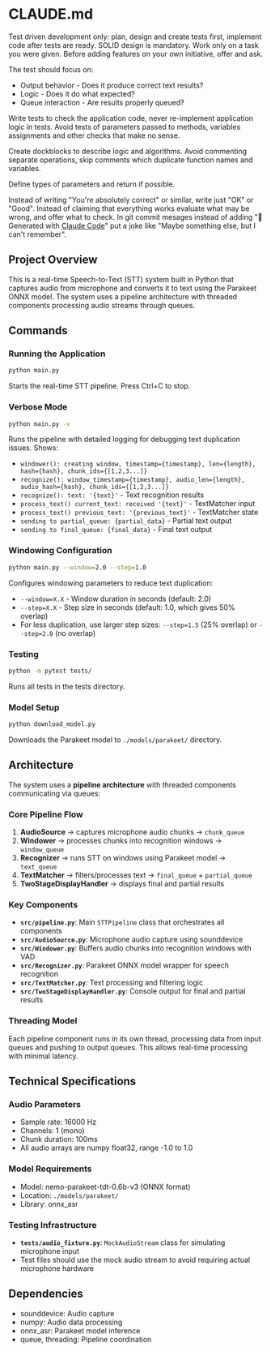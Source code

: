 # CLAUDE.md

Test driven development only: plan, design and create tests first, implement code after tests are ready. SOLID design is mandatory.
Work only on a task you were given. Before adding features on your own initiative, offer and ask.

The test should focus on:

- Output behavior - Does it produce correct text results?
- Logic - Does it do what expected?
- Queue interaction - Are results properly queued?

Write tests to check the application code, never re-implement application logic in tests.
Avoid tests of parameters passed to methods, variables assignments and other checks that make no sense.

Create dockblocks to describe logic and algorithms. Avoid commenting separate operations, skip comments which  duplicate function names and variables.

Define types of parameters and return if possible.

Instead of writing "You're absolutely correct" or similar, write just "OK" or "Good".
Instead of claiming that everything works evaluate what may be wrong, and offer what to check.
In git commit mesages instead of adding "🤖 Generated with [Claude Code](https://claude.com/claude-code)" put a joke like "Maybe something else, but I can't remember".

## Project Overview

This is a real-time Speech-to-Text (STT) system built in Python that captures audio from microphone and converts it to text using the Parakeet ONNX model. The system uses a pipeline architecture with threaded components processing audio streams through queues.

## Commands

### Running the Application

```bash
python main.py
```

Starts the real-time STT pipeline. Press Ctrl+C to stop.

### Verbose Mode

```bash
python main.py -v
```

Runs the pipeline with detailed logging for debugging text duplication issues. Shows:
- `windower(): creating window, timestamp={timestamp}, len={length}, hash={hash}, chunk_ids={[1,2,3...]}`
- `recognize(): window_timestamp={timestamp}, audio_len={length}, audio_hash={hash}, chunk_ids={[1,2,3...]}`
- `recognize(): text: '{text}'` - Text recognition results
- `process_text() current_text: received '{text}'` - TextMatcher input
- `process_text() previous_text: '{previous_text}'` - TextMatcher state
- `sending to partial_queue: {partial_data}` - Partial text output
- `sending to final_queue: {final_data}` - Final text output

### Windowing Configuration

```bash
python main.py --window=2.0 --step=1.0
```

Configures windowing parameters to reduce text duplication:
- `--window=X.X` - Window duration in seconds (default: 2.0)
- `--step=X.X` - Step size in seconds (default: 1.0, which gives 50% overlap)
- For less duplication, use larger step sizes: `--step=1.5` (25% overlap) or `--step=2.0` (no overlap)

### Testing

```bash
python -m pytest tests/
```

Runs all tests in the tests directory.

### Model Setup

```bash
python download_model.py
```

Downloads the Parakeet model to `./models/parakeet/` directory.

## Architecture

The system uses a **pipeline architecture** with threaded components communicating via queues:

### Core Pipeline Flow

1. **AudioSource** → captures microphone audio chunks → `chunk_queue`
2. **Windower** → processes chunks into recognition windows → `window_queue`
3. **Recognizer** → runs STT on windows using Parakeet model → `text_queue`
4. **TextMatcher** → filters/processes text → `final_queue` + `partial_queue`
5. **TwoStageDisplayHandler** → displays final and partial results

### Key Components

- **`src/pipeline.py`**: Main `STTPipeline` class that orchestrates all components
- **`src/AudioSource.py`**: Microphone audio capture using sounddevice
- **`src/Windower.py`**: Buffers audio chunks into recognition windows with VAD
- **`src/Recognizer.py`**: Parakeet ONNX model wrapper for speech recognition
- **`src/TextMatcher.py`**: Text processing and filtering logic
- **`src/TwoStageDisplayHandler.py`**: Console output for final and partial results

### Threading Model

Each pipeline component runs in its own thread, processing data from input queues and pushing to output queues. This allows real-time processing with minimal latency.

## Technical Specifications

### Audio Parameters

- Sample rate: 16000 Hz
- Channels: 1 (mono)
- Chunk duration: 100ms
- All audio arrays are numpy float32, range -1.0 to 1.0

### Model Requirements

- Model: nemo-parakeet-tdt-0.6b-v3 (ONNX format)
- Location: `./models/parakeet/`
- Library: onnx_asr

### Testing Infrastructure

- **`tests/audio_fixture.py`**: `MockAudioStream` class for simulating microphone input
- Test files should use the mock audio stream to avoid requiring actual microphone hardware

## Dependencies

- sounddevice: Audio capture
- numpy: Audio data processing
- onnx_asr: Parakeet model inference
- queue, threading: Pipeline coordination